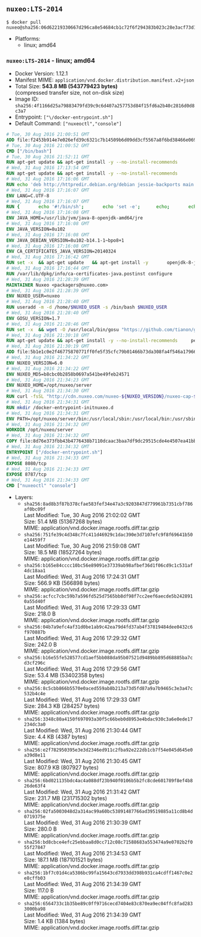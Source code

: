 ## `nuxeo:LTS-2014`

```console
$ docker pull nuxeo@sha256:06d62219330667d296ca8e54684cb1c72f6f294383b023c28e3acf73d1cbfc46
```

-	Platforms:
	-	linux; amd64

### `nuxeo:LTS-2014` - linux; amd64

-	Docker Version: 1.12.1
-	Manifest MIME: `application/vnd.docker.distribution.manifest.v2+json`
-	Total Size: **543.8 MB (543779423 bytes)**  
	(compressed transfer size, not on-disk size)
-	Image ID: `sha256:4f1166d25a79883479fd39c9c6d407a257753d84f15fd6a2b40c2816d0d8c3a7`
-	Entrypoint: `["\/docker-entrypoint.sh"]`
-	Default Command: `["nuxeoctl","console"]`

```dockerfile
# Tue, 30 Aug 2016 21:00:51 GMT
ADD file:f2453b914e7e026efd39c6321c7b14509b6d09dd3cf5567a8f6bd38466e06954 in / 
# Tue, 30 Aug 2016 21:00:52 GMT
CMD ["/bin/bash"]
# Tue, 30 Aug 2016 21:52:11 GMT
RUN apt-get update && apt-get install -y --no-install-recommends 		ca-certificates 		curl 		wget 	&& rm -rf /var/lib/apt/lists/*
# Wed, 31 Aug 2016 17:13:54 GMT
RUN apt-get update && apt-get install -y --no-install-recommends 		bzip2 		unzip 		xz-utils 	&& rm -rf /var/lib/apt/lists/*
# Wed, 31 Aug 2016 17:16:06 GMT
RUN echo 'deb http://httpredir.debian.org/debian jessie-backports main' > /etc/apt/sources.list.d/jessie-backports.list
# Wed, 31 Aug 2016 17:16:07 GMT
ENV LANG=C.UTF-8
# Wed, 31 Aug 2016 17:16:07 GMT
RUN { 		echo '#!/bin/sh'; 		echo 'set -e'; 		echo; 		echo 'dirname "$(dirname "$(readlink -f "$(which javac || which java)")")"'; 	} > /usr/local/bin/docker-java-home 	&& chmod +x /usr/local/bin/docker-java-home
# Wed, 31 Aug 2016 17:16:08 GMT
ENV JAVA_HOME=/usr/lib/jvm/java-8-openjdk-amd64/jre
# Wed, 31 Aug 2016 17:16:08 GMT
ENV JAVA_VERSION=8u102
# Wed, 31 Aug 2016 17:16:08 GMT
ENV JAVA_DEBIAN_VERSION=8u102-b14.1-1~bpo8+1
# Wed, 31 Aug 2016 17:16:08 GMT
ENV CA_CERTIFICATES_JAVA_VERSION=20140324
# Wed, 31 Aug 2016 17:16:42 GMT
RUN set -x 	&& apt-get update 	&& apt-get install -y 		openjdk-8-jre-headless="$JAVA_DEBIAN_VERSION" 		ca-certificates-java="$CA_CERTIFICATES_JAVA_VERSION" 	&& rm -rf /var/lib/apt/lists/* 	&& [ "$JAVA_HOME" = "$(docker-java-home)" ]
# Wed, 31 Aug 2016 17:16:44 GMT
RUN /var/lib/dpkg/info/ca-certificates-java.postinst configure
# Wed, 31 Aug 2016 21:28:39 GMT
MAINTAINER Nuxeo <packagers@nuxeo.com>
# Wed, 31 Aug 2016 21:28:39 GMT
ENV NUXEO_USER=nuxeo
# Wed, 31 Aug 2016 21:28:40 GMT
RUN useradd -m -d /home/$NUXEO_USER -s /bin/bash $NUXEO_USER
# Wed, 31 Aug 2016 21:28:40 GMT
ENV GOSU_VERSION=1.7
# Wed, 31 Aug 2016 21:28:46 GMT
RUN set -x 	&& wget -O /usr/local/bin/gosu "https://github.com/tianon/gosu/releases/download/$GOSU_VERSION/gosu-$(dpkg --print-architecture)" 	&& wget -O /usr/local/bin/gosu.asc "https://github.com/tianon/gosu/releases/download/$GOSU_VERSION/gosu-$(dpkg --print-architecture).asc" 	&& export GNUPGHOME="$(mktemp -d)" 	&& gpg --keyserver ha.pool.sks-keyservers.net --recv-keys B42F6819007F00F88E364FD4036A9C25BF357DD4 	&& gpg --batch --verify /usr/local/bin/gosu.asc /usr/local/bin/gosu 	&& rm -r "$GNUPGHOME" /usr/local/bin/gosu.asc 	&& chmod +x /usr/local/bin/gosu 	&& gosu nobody true
# Wed, 31 Aug 2016 21:30:18 GMT
RUN apt-get update && apt-get install -y --no-install-recommends     perl     locales     pwgen     imagemagick     ffmpeg2theora     ufraw     poppler-utils     libreoffice     libwpd-tools     exiftool     ghostscript  && rm -rf /var/lib/apt/lists/*
# Wed, 31 Aug 2016 21:30:19 GMT
ADD file:5b1e1c0e2f46775870771ff0fe5f35cfc79b01466b73da308fa4f546a1796610 in /etc/ImageMagick/policy.xml 
# Wed, 31 Aug 2016 21:34:22 GMT
ENV NUXEO_VERSION=6.0
# Wed, 31 Aug 2016 21:34:22 GMT
ENV NUXEO_MD5=b8cbc0b2858b0697a541be49feb24571
# Wed, 31 Aug 2016 21:34:23 GMT
ENV NUXEO_HOME=/opt/nuxeo/server
# Wed, 31 Aug 2016 21:34:30 GMT
RUN curl -fsSL "http://cdn.nuxeo.com/nuxeo-${NUXEO_VERSION}/nuxeo-cap-${NUXEO_VERSION}-tomcat.zip" -o /tmp/nuxeo-distribution-tomcat.zip     && echo "$NUXEO_MD5 /tmp/nuxeo-distribution-tomcat.zip" | md5sum -c -     && mkdir -p /tmp/nuxeo-distribution $(dirname $NUXEO_HOME)     && unzip -q -d /tmp/nuxeo-distribution /tmp/nuxeo-distribution-tomcat.zip     && DISTDIR=$(/bin/ls /tmp/nuxeo-distribution | head -n 1)     && mv /tmp/nuxeo-distribution/$DISTDIR $NUXEO_HOME     && sed -i -e "s/^org.nuxeo.distribution.package.*/org.nuxeo.distribution.package=docker/" $NUXEO_HOME/templates/common/config/distribution.properties     && rm -rf /tmp/nuxeo-distribution*     && chmod +x $NUXEO_HOME/bin/*ctl $NUXEO_HOME/bin/*.sh
# Wed, 31 Aug 2016 21:34:31 GMT
RUN mkdir /docker-entrypoint-initnuxeo.d
# Wed, 31 Aug 2016 21:34:31 GMT
ENV PATH=/opt/nuxeo/server/bin:/usr/local/sbin:/usr/local/bin:/usr/sbin:/usr/bin:/sbin:/bin
# Wed, 31 Aug 2016 21:34:32 GMT
WORKDIR /opt/nuxeo/server
# Wed, 31 Aug 2016 21:34:32 GMT
COPY file:8d76e373fbb43b4776438b7110dcaac3baa7df9dc29515cde4e4507ea41bb412 in / 
# Wed, 31 Aug 2016 21:34:32 GMT
ENTRYPOINT ["/docker-entrypoint.sh"]
# Wed, 31 Aug 2016 21:34:33 GMT
EXPOSE 8080/tcp
# Wed, 31 Aug 2016 21:34:33 GMT
EXPOSE 8787/tcp
# Wed, 31 Aug 2016 21:34:33 GMT
CMD ["nuxeoctl" "console"]
```

-	Layers:
	-	`sha256:8ad8b3f87b378cfae583fef34e47a3c9203847d779961b7351cbf786af0bc09f`  
		Last Modified: Tue, 30 Aug 2016 21:02:02 GMT  
		Size: 51.4 MB (51367268 bytes)  
		MIME: application/vnd.docker.image.rootfs.diff.tar.gzip
	-	`sha256:751fe39c4d348c7fc411d46929c1dac390e3d7107efc9f8f69641b50e14459f7`  
		Last Modified: Tue, 30 Aug 2016 21:59:08 GMT  
		Size: 18.5 MB (18527264 bytes)  
		MIME: application/vnd.docker.image.rootfs.diff.tar.gzip
	-	`sha256:b165e84cccc10bc56e89091e37339ab98afbef36d1f06cd9c1c531af4dc18aa1`  
		Last Modified: Wed, 31 Aug 2016 17:24:31 GMT  
		Size: 566.9 KB (566898 bytes)  
		MIME: application/vnd.docker.image.rootfs.diff.tar.gzip
	-	`sha256:acfcc7cbc59b7a596fd525d7565bb8df98f7cc2eef6aecde5b2428910a55d40f`  
		Last Modified: Wed, 31 Aug 2016 17:29:33 GMT  
		Size: 218.0 B  
		MIME: application/vnd.docker.image.rootfs.diff.tar.gzip
	-	`sha256:04b7a9efc4af31d0be1ab9c42ea79d4fd37ab4f37819484dee0432c6f970887b`  
		Last Modified: Wed, 31 Aug 2016 17:29:32 GMT  
		Size: 242.0 B  
		MIME: application/vnd.docker.image.rootfs.diff.tar.gzip
	-	`sha256:b16e55fe528577cd1aef5bb088da95b07521d9489bb895d68885ba7cd3cf296c`  
		Last Modified: Wed, 31 Aug 2016 17:29:56 GMT  
		Size: 53.4 MB (53402358 bytes)  
		MIME: application/vnd.docker.image.rootfs.diff.tar.gzip
	-	`sha256:8c5cbb866b5570e0aced559ab8b213a73d5fd87a9a7b9465c3e3a47c532b4c4e`  
		Last Modified: Wed, 31 Aug 2016 17:29:33 GMT  
		Size: 284.3 KB (284257 bytes)  
		MIME: application/vnd.docker.image.rootfs.diff.tar.gzip
	-	`sha256:3348c80a4150f697093a30f5c66beb0d8953e4bdac930c3a6e0ede17234dc3a0`  
		Last Modified: Wed, 31 Aug 2016 21:30:44 GMT  
		Size: 4.4 KB (4387 bytes)  
		MIME: application/vnd.docker.image.rootfs.diff.tar.gzip
	-	`sha256:e2f782950395e3e3d2346ed911c2fba92e222db1cb7f54e045d645e0a39d8e11`  
		Last Modified: Wed, 31 Aug 2016 21:30:45 GMT  
		Size: 807.9 KB (807927 bytes)  
		MIME: application/vnd.docker.image.rootfs.diff.tar.gzip
	-	`sha256:6bd021135bdc4ac4a088df23b940f0106b5b2fc8cde601789f8ef4b826de63f4`  
		Last Modified: Wed, 31 Aug 2016 21:31:42 GMT  
		Size: 231.7 MB (231715302 bytes)  
		MIME: application/vnd.docker.image.rootfs.diff.tar.gzip
	-	`sha256:02fa5003048d2a314ac99a60bc53891487766ad39519885a11cd8b4d0719375e`  
		Last Modified: Wed, 31 Aug 2016 21:30:39 GMT  
		Size: 280.0 B  
		MIME: application/vnd.docker.image.rootfs.diff.tar.gzip
	-	`sha256:bd8cbce4efc25ebbaa8d0cc712c08c71588683a553474a9e0702b2f055f27847`  
		Last Modified: Wed, 31 Aug 2016 21:34:53 GMT  
		Size: 187.1 MB (187101521 bytes)  
		MIME: application/vnd.docker.image.rootfs.diff.tar.gzip
	-	`sha256:1bf7c01d4ca5386bc99fa15643cd7933dd398b931ca4cdff1467c0e2e8cffb03`  
		Last Modified: Wed, 31 Aug 2016 21:34:39 GMT  
		Size: 117.0 B  
		MIME: application/vnd.docker.image.rootfs.diff.tar.gzip
	-	`sha256:6564733c1b35be89c0ff9716cecd7404e83c870ea9ec04ffc8fad2833000ba98`  
		Last Modified: Wed, 31 Aug 2016 21:34:39 GMT  
		Size: 1.4 KB (1384 bytes)  
		MIME: application/vnd.docker.image.rootfs.diff.tar.gzip
